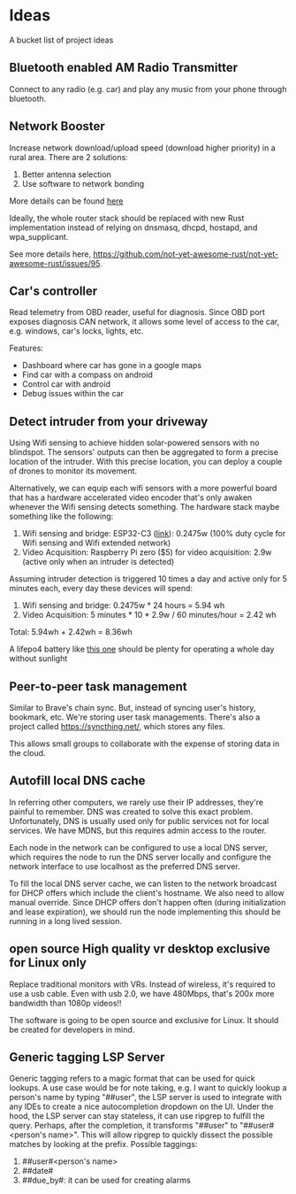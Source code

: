 # Ideas
A bucket list of project ideas

## Bluetooth enabled AM Radio Transmitter

Connect to any radio (e.g. car) and play any music from your phone through bluetooth.

## Network Booster

Increase network download/upload speed (download higher priority) in a rural area. There are 2 solutions:
1. Better antenna selection
2. Use software to network bonding

More details can be found [here](https://github.com/lherman-cs/network-booster)

Ideally, the whole router stack should be replaced with new Rust implementation instead of relying on dnsmasq, dhcpd, hostapd, and wpa_supplicant.

See more details here, https://github.com/not-yet-awesome-rust/not-yet-awesome-rust/issues/95.


## Car's controller

Read telemetry from OBD reader, useful for diagnosis. Since OBD port exposes diagnosis CAN network, it allows some level of access to the car, e.g. windows, car's locks, lights, etc.

Features:
* Dashboard where car has gone in a google maps
* Find car with a compass on android 
* Control car with android
* Debug issues within the car

## Detect intruder from your driveway

Using Wifi sensing to achieve hidden solar-powered sensors with no blindspot. The sensors' outputs can then be aggregated to form a precise location of the intruder. With this precise location, you can deploy a couple of drones to monitor its movement.

Alternatively, we can equip each wifi sensors with a more powerful board that has a hardware accelerated video encoder that's only awaken whenever the Wifi sensing detects something. The hardware stack maybe something like the following:

1. Wifi sensing and bridge: ESP32-C3 ([link](https://www.seeedstudio.com/Seeed-XIAO-ESP32C3-p-5431.html)): 0.2475w  (100% duty cycle for Wifi sensing and Wifi extended network)
2. Video Acquisition: Raspberry Pi zero ($5) for video acquisition: 2.9w (active only when an intruder is detected)

Assuming intruder detection is triggered 10 times a day and active only for 5 minutes each, every day these devices will spend:

1. Wifi sensing and bridge: 0.2475w * 24 hours = 5.94 wh
2. Video Acquisition: 5 minutes * 10 * 2.9w / 60 minutes/hour = 2.42 wh

Total: 5.94wh + 2.42wh = 8.36wh

A lifepo4 battery like [this one](https://www.amazon.com/Rechargeable-Batteries-Flashlight-Doorbells-Headlamps/dp/B0B1H1YY38/ref=asc_df_B0B1H1YY38/?tag=hyprod-20&linkCode=df0&hvadid=598281370702&hvpos=&hvnetw=g&hvrand=11572138756478888654&hvpone=&hvptwo=&hvqmt=&hvdev=c&hvdvcmdl=&hvlocint=&hvlocphy=9013365&hvtargid=pla-1762101332841&psc=1) should be plenty for operating a whole day without sunlight

## Peer-to-peer task management

Similar to Brave's chain sync. But, instead of syncing user's history, bookmark, etc. We're storing user task managements. There's also a project called https://syncthing.net/, which stores any files. 

This allows small groups to collaborate with the expense of storing data in the cloud.

## Autofill local DNS cache

In referring other computers, we rarely use their IP addresses, they're painful to remember. DNS was created to solve this exact problem. Unfortunately, DNS is usually used only for public services not for local services. We have MDNS, but this requires admin access to the router. 

Each node in the network can be configured to use a local DNS server, which requires the node to run the DNS server locally and configure the network interface to use localhost as the preferred DNS server. 

To fill the local DNS server cache, we can listen to the network broadcast for DHCP offers which include the client's hostname. We also need to allow manual override. Since DHCP offers don't happen often (during initialization and lease expiration), we should run the node implementing this should be running in a long lived session.


## open source High quality vr desktop exclusive for Linux only

Replace traditional monitors with VRs. Instead of wireless, it's required to use a usb cable. Even with usb 2.0, we have 480Mbps, that's 200x more bandwidth than 1080p videos!! 

The software is going to be open source and exclusive for Linux. It should be created for developers in mind.

## Generic tagging LSP Server

Generic tagging refers to a magic format that can be used for quick lookups. A use case would be for note taking, e.g. I want to quickly lookup a person's name by typing "##user", the LSP server is used to integrate with any IDEs to create a nice autocompletion dropdown on the UI. Under the hood, the LSP server can stay stateless, it can use ripgrep to fulfill the query. Perhaps, after the completion, it transforms "##user" to "##user#<person's name>". This will allow ripgrep to quickly dissect the possible matches by looking at the prefix. Possible taggings:
1. ##user#<person's name>
2. ##date#<date in ISO format>
3. ##due_by#<date in ISO format>: it can be used for creating alarms


